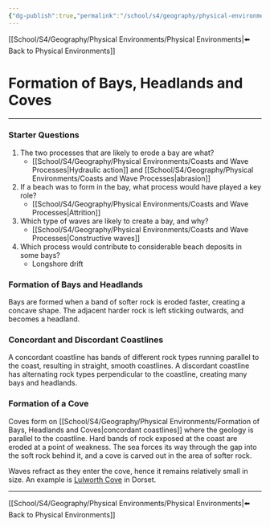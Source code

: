 ```yaml
---
{"dg-publish":true,"permalink":"/school/s4/geography/physical-environments/formation-of-bays-headlands-and-coves/"}
---
```

[[School/S4/Geography/Physical Environments/Physical Environments|⬅️ Back to Physical Environments]]
# Formation of Bays, Headlands and Coves
---

### Starter Questions
1. The two processes that are likely to erode a bay are what?
    - [[School/S4/Geography/Physical Environments/Coasts and Wave Processes|Hydraulic action]] and [[School/S4/Geography/Physical Environments/Coasts and Wave Processes|abrasion]]
2. If a beach was to form in the bay, what process would have played a key role?
    - [[School/S4/Geography/Physical Environments/Coasts and Wave Processes|Attrition]]
3. Which type of waves are likely to create a bay, and why?
    - [[School/S4/Geography/Physical Environments/Coasts and Wave Processes|Constructive waves]]
4. Which process would contribute to considerable beach deposits in some bays?
    - Longshore drift

### Formation of Bays and Headlands

Bays are formed when a band of softer rock is eroded faster, creating a concave shape. The adjacent harder rock is left sticking outwards, and becomes a headland.

<style>
.container {font-family: sans-serif; text-align: center;}
.button-wrapper button {z-index: 1;height: 40px; width: 100px; margin: 10px;padding: 5px;}
.excalidraw .App-menu_top .buttonList { display: flex;}
.excalidraw-wrapper { height: 800px; margin: 50px; position: relative;}
:root[dir="ltr"] .excalidraw .layer-ui__wrapper .zen-mode-transition.App-menu_bottom--transition-left {transform: none;}
</style><script src="https://unpkg.com/react@17/umd/react.production.min.js"></script><script src="https://unpkg.com/react-dom@17/umd/react-dom.production.min.js"></script><script type="text/javascript" src="https://unpkg.com/@excalidraw/excalidraw/dist/excalidraw.production.min.js"></script><div id="Formation_of_Bays_and_Headlands_2022-02-14_1236.56.excalidraw.md0"></div><script>(function(){const InitialData={"type":"excalidraw","version":2,"source":"https://excalidraw.com","elements":[{"type":"freedraw","version":216,"versionNonce":565398005,"isDeleted":false,"id":"ZCGetWU2_anihVnTRLiTo","fillStyle":"cross-hatch","strokeWidth":1,"strokeStyle":"solid","roughness":1,"opacity":100,"angle":0,"x":98.56621959189044,"y":101.80233340793183,"strokeColor":"#1864ab","backgroundColor":"#15aabf","width":410.91362847222223,"height":53.0682373046875,"seed":247709909,"groupIds":[],"strokeSharpness":"sharp","boundElements":[],"updated":1644843687248,"link":null,"points":[[0,0],[0,-0.9737481011284785],[0.9737820095486427,-1.4606051974826073],[2.9212103949652715,-2.9211764865451073],[4.3817816840277715,-3.408067491319457],[6.816067165798643,-4.381747775607607],[9.737277560763914,-5.355495876736086],[11.684705946180543,-5.355495876736086],[13.145412868923643,-5.842386881510436],[14.119059244791686,-5.842386881510436],[14.605916341145871,-5.842386881510436],[15.579698350694457,-5.842386881510436],[17.040269639756957,-5.842386881510436],[18.014051649305543,-5.842386881510436],[20.448337131076414,-4.868638780381957],[22.395765516493043,-3.408067491319457],[23.856336805555543,-2.9211764865451073],[26.290690104166686,-1.4606051974826073],[27.264404296875,0],[28.7249755859375,0.4868910047742929],[30.185682508680543,1.947462293836793],[32.13304307725696,2.9212103949652715],[34.080539279513914,4.3817816840277715],[35.0543212890625,4.868638780381957],[36.02796766493054,5.35552978515625],[37.48860677083337,6.329243977864564],[37.97539605034723,6.81610107421875],[40.40974934895837,8.276706271701414],[42.35724555121527,9.250420464409729],[42.844034830729186,9.250420464409729],[44.30467393663196,9.250420464409729],[46.25210232204864,9.250420464409729],[49.173312717013914,9.250420464409729],[54.04195149739587,8.763563368055543],[56.47630479600696,7.7898491753472285],[59.39751519097223,7.7898491753472285],[61.34494357638886,7.7898491753472285],[63.2923719618056,7.7898491753472285],[64.26615397135419,8.276706271701414],[66.21358235677081,8.763563368055543],[68.16101074218756,10.224168565538207],[70.10850694444451,11.684739854600707],[71.56914605034723,13.145345052083314],[73.51650661892364,14.605916341145814],[75.95085991753473,16.553378634982664],[77.41143120659723,18.01398383246527],[79.84578450520831,20.44830322265625],[80.81949869791669,21.42205132378473],[82.76692708333331,21.908908420138914],[84.22756618923614,22.88262261284723],[85.68813747829864,23.369479709201414],[86.66185167100701,23.369479709201414],[91.53049045138886,23.369479709201414],[93.96484375000006,23.369479709201414],[95.42541503906256,23.369479709201414],[99.32033962673614,23.369479709201414],[101.2678358289931,24.343227810329893],[103.70212131076386,24.830118815104186],[107.11018880208331,25.316942003038207],[109.54447428385419,26.290690104166686],[113.43939887152777,28.725009494357664],[115.38696289062506,29.211866590711793],[117.33432345920136,31.159328884548643],[120.25560167100701,32.61993408203125],[122.68988715277777,34.08050537109375],[128.04538302951386,37.00171576605902],[131.4533827039931,38.94914415147571],[134.37459309895831,40.409749348958314],[138.269517686632,42.357211642795164],[141.67758517795136,42.84406873914929],[144.11187065972223,43.81781684027777],[149.95422363281256,45.27838812934027],[154.82293023003473,45.27838812934027],[162.61271158854169,45.27838812934027],[168.94205729166669,44.79153103298614],[174.29748535156256,43.33092583550348],[179.65298122829864,41.383463541666686],[187.92968750000006,36.02796766493054],[193.77204047309027,31.159328884548643],[202.04874674479169,23.856370713975707],[206.4305284288195,19.474589029947936],[209.83859592013886,16.06652153862848],[211.29916720920136,13.6322021484375],[212.75973849826386,13.145345052083314],[213.73352050781256,12.171596950954893],[215.19409179687506,12.171596950954893],[218.11530219184027,12.658487955729186],[224.44451226128473,13.6322021484375],[225.90508355034723,14.119059244791686],[226.39200846354169,14.605916341145814],[227.85257975260419,15.579664442274293],[228.82629394531256,15.579664442274293],[230.28686523437506,15.579664442274293],[232.234361436632,15.579664442274293],[234.18178982204864,14.605916341145814],[239.53728569878473,8.763563368055543],[243.91906738281256,2.4343193901909785],[248.30084906684027,-1.4606051974826073],[250.24834526909723,-2.9211764865451073],[253.16955566406256,-3.408067491319457],[255.60384114583331,-3.408067491319457],[256.5775553385417,-3.408067491319457],[257.55126953125006,-3.408067491319457],[259.01190863715277,-3.408067491319457],[260.47247992621527,-3.408067491319457],[262.41997612847223,-2.4343193901909785],[264.36740451388897,-1.4606051974826073],[265.34111870659723,-0.4868570963541856],[266.80175781250006,0.9737141927083144],[268.7491861979167,1.947462293836793],[269.2360432942708,3.408033582899293],[271.670396592882,5.842386881510436],[272.64411078559027,6.81610107421875],[274.10468207465277,9.250420464409729],[277.0258924696181,11.684739854600707],[277.51274956597223,12.658487955729186],[278.4864637586806,13.145345052083314],[279.9470350477431,13.145345052083314],[280.9208170572917,14.119059244791686],[283.35510253906256,14.605916341145814],[283.8419596354167,14.605916341145814],[285.3025987413195,14.605916341145814],[286.763170030382,14.605916341145814],[288.2237413194445,15.579664442274293],[290.6580946180556,16.06652153862848],[292.1186659071181,16.553378634982664],[296.0135904947917,17.52716064453125],[297.96108669704864,18.987698025173643],[298.44794379340277,19.474589029947936],[300.88222927517364,21.42205132378473],[301.36908637152777,23.856370713975707],[302.8297254774306,26.777547200520814],[303.80343967013897,28.725009494357664],[304.2902967664931,30.185580783420164],[305.7508680555556,31.64618598090277],[307.2115071614583,33.106791178385436],[307.69836425781256,33.593648274739564],[308.1852213541667,33.593648274739564],[309.6457926432292,33.593648274739564],[311.1063639322917,33.593648274739564],[314.51443142361114,34.56739637586804],[318.89621310763897,35.05425347222223],[330.58098687065973,37.00171576605902],[340.80512152777777,40.409749348958314],[341.29204644097223,41.383463541666686],[341.77883572048614,41.383463541666686],[344.69997829861114,41.87035454644098],[346.6475423177083,43.33092583550348],[349.08175998263897,44.79153103298614],[351.02932400173614,45.27838812934027],[353.95046657986114,46.738993326822936],[356.87160915798614,47.225850423177064],[357.3585340711806,47.225850423177064],[358.33224826388897,47.225850423177064],[358.8191731770833,47.225850423177064],[360.2796766493056,47.225850423177064],[361.7403157552083,47.225850423177064],[363.68774414062506,47.225850423177064],[365.14838324652777,47.225850423177064],[366.60888671875006,47.225850423177064],[371.9645182291667,45.76524522569446],[376.8330891927083,43.81781684027777],[377.8068033854167,42.84406873914929],[378.29372829861114,42.357211642795164],[378.78051757812506,41.87035454644098],[379.7542317708333,41.87035454644098],[380.24115668402777,40.8966064453125],[381.7017957899306,40.409749348958314],[382.67550998263897,39.43603515625],[383.16229926215277,38.94914415147571],[384.6229383680556,38.46228705512152],[385.10986328125006,38.46228705512152],[386.0835774739583,37.48857286241321],[387.0572916666667,37.48857286241321],[388.03100585937506,37.48857286241321],[388.51779513888897,37.00171576605902],[389.9784342447917,37.00171576605902],[391.4390733506945,37.00171576605902],[392.8995768229167,36.02796766493054],[394.3602159288195,36.02796766493054],[394.84714084201397,36.02796766493054],[395.82085503472223,36.02796766493054],[395.82085503472223,35.541110568576414],[396.30764431423614,35.541110568576414],[396.7945692274306,34.08050537109375],[397.76828342013897,33.593648274739564],[398.25507269965277,32.61993408203125],[399.2289225260417,32.133076985677064],[399.7157118055556,31.159328884548643],[400.20263671875006,30.672471788194457],[401.1763509114583,29.698757595486143],[401.66314019097223,29.211866590711793],[402.6368543836806,29.211866590711793],[402.6368543836806,28.725009494357664],[403.12377929687506,27.264438205295164],[404.0974934895833,26.290690104166686],[404.0974934895833,25.803799099392393],[404.58441840277777,25.803799099392393],[404.58441840277777,25.316942003038207],[404.58441840277777,24.343227810329893],[405.0712076822917,24.343227810329893],[405.0712076822917,23.856370713975707],[406.04492187500006,22.88262261284723],[406.5318467881945,22.88262261284723],[406.5318467881945,22.395799424913207],[407.50556098090277,21.42205132378473],[407.99248589409723,21.42205132378473],[407.99248589409723,20.935160319010436],[408.9662000868056,20.935160319010436],[408.9662000868056,20.44830322265625],[409.4529893663195,20.44830322265625],[409.93991427951397,20.44830322265625],[410.91362847222223,19.474589029947936],[410.91362847222223,19.474589029947936]],"lastCommittedPoint":null,"simulatePressure":true,"pressures":[]},{"type":"freedraw","version":131,"versionNonce":1800868379,"isDeleted":false,"id":"bW9exWuxZGCRjRxIdZd3I","fillStyle":"cross-hatch","strokeWidth":1,"strokeStyle":"solid","roughness":1,"opacity":100,"angle":0,"x":-435.5241531294637,"y":168.01594967312283,"strokeColor":"#1864ab","backgroundColor":"#15aabf","width":431.8488226996528,"height":18.014017740885436,"seed":1664084629,"groupIds":[],"strokeSharpness":"sharp","boundElements":[],"updated":1644843671560,"link":null,"points":[[0,0],[0.48692491319440023,-0.9737481011284785],[0.9737820095485858,-2.4343193901909785],[2.434353298611086,-4.868638780381957],[4.868706597222172,-6.3292778862847285],[7.302992078993043,-8.763597276475707],[11.1979844835069,-11.684773763020871],[16.066623263888857,-15.092841254340328],[17.527126736111086,-15.579698350694457],[19.96148003472217,-17.040269639756957],[21.42205132378467,-17.040269639756957],[22.8826904296875,-17.040269639756957],[23.3696153428819,-18.014017740885436],[25.80390082465277,-17.527160644531307],[26.777547200520814,-17.040269639756957],[29.2119004991319,-16.066555447048643],[33.106892903645814,-15.579698350694457],[35.05425347222217,-14.11909315321185],[36.514892578125,-13.145378960503479],[37.97553168402777,-13.145378960503479],[41.3835313585069,-11.684773763020871],[44.791531032986086,-9.250454372829893],[46.25217013888886,-8.763597276475707],[49.660237630208314,-7.302958170572936],[52.581448025173586,-5.8424207899306],[55.502590603298586,-4.381815592447936],[57.45008680555554,-3.4081013997396212],[59.88444010416663,-2.9212103949653283],[67.67422146267359,-1.947496202256957],[70.59536404079859,-0.9737481011284785],[75.46400282118054,-0.9737481011284785],[79.84578450520831,-0.9737481011284785],[91.5306260850694,-4.381815592447936],[99.32040744357636,-6.3292778862847285],[105.64961751302081,-8.276740180121578],[115.87381998697913,-10.7110595703125],[122.20303005642359,-12.65852186414935],[128.53224012586804,-13.632236056857664],[131.45345052083331,-14.605950249565979],[135.34844292534723,-14.605950249565979],[139.24329969618054,-14.605950249565979],[146.05936686197913,-14.605950249565979],[162.12599012586804,-13.145378960503479],[169.42891438802081,-12.171630859375057],[177.7055528428819,-9.250454372829893],[181.11362033420136,-7.789883083767393],[184.0348985460069,-6.816134982638914],[186.46918402777777,-5.35552978515625],[191.33782280815973,-2.9212103949653283],[192.79839409722223,-2.9212103949653283],[196.69325086805554,-1.4606391059028283],[200.58817545572913,-1.4606391059028283],[202.04881456163196,-1.4606391059028283],[207.40431043836804,-1.4606391059028283],[212.75980631510413,-2.9212103949653283],[220.54972330729163,-5.8424207899306],[233.69500054253467,-10.7110595703125],[240.9979248046875,-12.65852186414935],[248.78777398003467,-13.632236056857664],[254.14326985677087,-14.605950249565979],[258.03819444444446,-15.579698350694457],[263.8805474175347,-15.579698350694457],[270.20982530381946,-15.579698350694457],[279.46024576822913,-15.092841254340328],[284.8157416449652,-14.11909315321185],[293.5793728298611,-12.171630859375057],[300.3954399956597,-10.224202473958371],[303.8034396701389,-8.763597276475707],[306.23779296875,-7.789883083767393],[310.1327175564236,-6.3292778862847285],[312.0801459418402,-5.8424207899306],[316.9487847222222,-4.381815592447936],[321.33056640625,-3.4081013997396212],[322.3043484157986,-3.4081013997396212],[324.73863389756946,-3.4081013997396212],[330.09419759114587,-3.4081013997396212],[332.0416259765625,-3.4081013997396212],[339.3445502387152,-3.89495849609375],[342.26582845052087,-4.381815592447936],[346.16068522135413,-5.8424207899306],[351.5161810980902,-7.789883083767393],[356.8716769748264,-10.7110595703125],[363.6878119574652,-13.145378960503479],[368.5564507378472,-14.605950249565979],[370.99073621961804,-14.605950249565979],[372.938232421875,-14.605950249565979],[377.80687120225696,-15.579698350694457],[380.7280815972222,-15.579698350694457],[384.62293836805554,-16.55341254340283],[387.05729166666663,-16.55341254340283],[388.031005859375,-16.55341254340283],[390.9522162543402,-15.579698350694457],[393.3865017361111,-14.605950249565979],[395.33399793836804,-14.11909315321185],[398.25520833333337,-13.145378960503479],[399.71577962239587,-12.65852186414935],[401.6632080078125,-11.684773763020871],[403.1238471137152,-11.197916666666686],[405.5581325954861,-10.224202473958371],[406.53184678819446,-9.737311469184078],[407.9924858940972,-9.250454372829893],[410.42677137586804,-8.276740180121578],[410.9136284722222,-7.789883083767393],[412.374267578125,-6.816134982638914],[413.8348388671875,-6.816134982638914],[414.80855305989587,-6.3292778862847285],[415.78226725260413,-5.35552978515625],[417.7297634548611,-5.35552978515625],[418.70347764756946,-4.868638780381957],[419.6771918402778,-4.868638780381957],[420.6509738498264,-4.381815592447936],[422.1115451388889,-4.381815592447936],[422.59840223524304,-4.381815592447936],[424.05897352430554,-4.381815592447936],[425.51961263020837,-4.381815592447936],[426.0064697265625,-4.381815592447936],[427.467041015625,-4.381815592447936],[427.95389811197913,-4.381815592447936],[428.9276123046875,-4.381815592447936],[429.41453721788196,-4.381815592447936],[430.3882514105903,-4.381815592447936],[430.87510850694446,-4.381815592447936],[431.8488226996528,-4.381815592447936],[431.8488226996528,-4.381815592447936]],"lastCommittedPoint":null,"simulatePressure":true,"pressures":[]},{"type":"freedraw","version":101,"versionNonce":1726935317,"isDeleted":false,"id":"FudUc7nBZ3l2_RAPLZ0U8","fillStyle":"cross-hatch","strokeWidth":1,"strokeStyle":"solid","roughness":1,"opacity":100,"angle":0,"x":-434.5503711199151,"y":191.38539547390408,"strokeColor":"#1864ab","backgroundColor":"#15aabf","width":428.9276123046875,"height":19.961446126302064,"seed":367370235,"groupIds":[],"strokeSharpness":"sharp","boundElements":[],"updated":1644843671560,"link":null,"points":[[0,0],[1.9474283854166856,0.9737820095485858],[3.894924587673586,1.4606051974826073],[6.329210069444457,2.9212103949652715],[10.224202473958314,5.35552978515625],[12.171563042534729,6.329243977864564],[13.6322021484375,6.81610107421875],[17.527126736111086,6.81610107421875],[19.47455512152777,6.81610107421875],[28.7249755859375,2.434353298611086],[36.51482476128473,-0.4868570963541856],[47.22581651475696,-5.355495876736143],[52.58131239149304,-6.81610107421875],[65.23980034722223,-10.2241346571181],[71.08222113715277,-10.710991753472229],[75.950927734375,-10.710991753472229],[79.84578450520831,-10.710991753472229],[83.25385199652777,-10.710991753472229],[86.66185167100696,-9.737277560763914],[89.09620496961804,-8.27667236328125],[92.01734754774304,-6.81610107421875],[94.93855794270831,-5.355495876736143],[98.83348253038196,-3.8948567708333712],[101.75462510850696,-3.4080335828993498],[107.59711371527777,-1.4605373806423927],[113.43939887152777,0],[116.36060926649304,0],[123.17667643229169,0.9737820095485858],[130.9665256076389,0.9737820095485858],[135.34830729166669,0.4868910047742929],[142.16437445746527,-0.4868570963541856],[149.9542236328125,-1.4605373806423927],[156.2835693359375,-2.4343193901909785],[201.5618896484375,-3.4080335828993498],[206.91738552517364,-2.921176486545164],[208.86481391059027,-1.4605373806423927],[212.7597384982639,0.9737820095485858],[220.06273057725696,5.35552978515625],[223.4707980685764,6.81610107421875],[225.41822645399304,8.276740180121521],[228.33943684895837,9.250454372829836],[233.20807562934033,9.250454372829836],[239.53728569878479,8.763563368055543],[252.68263075086804,5.842420789930543],[264.85426161024304,4.868672688802064],[283.84195963541663,2.434353298611086],[296.50044759114587,2.434353298611086],[304.29029676649304,2.434353298611086],[306.2377251519098,2.434353298611086],[309.158935546875,2.434353298611086],[310.6195068359375,2.434353298611086],[313.5407172309028,3.4081013997395644],[315.48814561631946,3.4081013997395644],[318.8962131076389,3.894924587673586],[321.81749131944446,3.894924587673586],[327.1729193793403,3.894924587673586],[332.5284152560764,3.894924587673586],[338.8576931423611,3.894924587673586],[354.4373236762153,1.947462293836793],[358.81910536024304,1.947462293836793],[364.66145833333337,1.947462293836793],[366.6089545355903,1.947462293836793],[369.5300971137153,1.947462293836793],[371.9644504123264,1.947462293836793],[375.37251790364587,1.947462293836793],[377.80680338541663,1.947462293836793],[384.1360812717014,1.947462293836793],[392.4127197265625,-1.9474283854166856],[395.82078721788196,-2.921176486545164],[398.7419976128473,-3.4080335828993498],[399.2288547092014,-3.4080335828993498],[400.6894259982639,-3.4080335828993498],[401.6632080078125,-3.4080335828993498],[403.123779296875,-3.4080335828993498],[405.55806477864587,-3.4080335828993498],[407.99241807725696,-2.4343193901909785],[410.9136284722223,-1.9474283854166856],[413.34791395399304,-0.4868570963541856],[414.3216281467014,-0.4868570963541856],[416.7559814453125,0.4868910047742929],[418.70340983072924,0.9737820095485858],[419.19026692708337,1.4606051974826073],[420.16404893663196,1.4606051974826073],[420.6509060329861,2.434353298611086],[421.62462022569446,2.434353298611086],[422.1114773220486,2.434353298611086],[423.5720486111111,2.434353298611086],[425.0326877170139,2.434353298611086],[425.51954481336804,2.434353298611086],[426.4932590060764,2.434353298611086],[427.9538302951389,2.434353298611086],[428.44075520833337,2.434353298611086],[428.9276123046875,2.434353298611086],[428.9276123046875,2.434353298611086]],"lastCommittedPoint":null,"simulatePressure":true,"pressures":[]},{"type":"line","version":109,"versionNonce":786925403,"isDeleted":false,"id":"R7V94iaEKc-acj2H1p7E3","fillStyle":"hachure","strokeWidth":4,"strokeStyle":"solid","roughness":1,"opacity":100,"angle":0,"x":35.492431640625,"y":-261.59228515625,"strokeColor":"#000000","backgroundColor":"transparent","width":0,"height":531.9481506347656,"seed":315719669,"groupIds":[],"strokeSharpness":"round","boundElements":[],"updated":1644843671560,"link":null,"startBinding":null,"endBinding":null,"lastCommittedPoint":null,"startArrowhead":null,"endArrowhead":null,"points":[[0,0],[0,531.9481506347656]]},{"type":"rectangle","version":298,"versionNonce":985362389,"isDeleted":false,"id":"jvYke6KqnGUsSs0rl0rG4","fillStyle":"hachure","strokeWidth":2,"strokeStyle":"solid","roughness":1,"opacity":100,"angle":0,"x":-110.85903930664062,"y":-151.60964965820312,"strokeColor":"#000000","backgroundColor":"#40c057","width":107.3536376953125,"height":277.80487060546875,"seed":511731195,"groupIds":[],"strokeSharpness":"sharp","boundElements":[],"updated":1644843671560,"link":null},{"type":"rectangle","version":400,"versionNonce":1960043515,"isDeleted":false,"id":"zyj6vqQus59SgiJ9Xmvcc","fillStyle":"hachure","strokeWidth":2,"strokeStyle":"solid","roughness":1,"opacity":100,"angle":0,"x":-218.31488037109375,"y":-149.70956420898438,"strokeColor":"#000000","backgroundColor":"#868e96","width":107.3536376953125,"height":277.80487060546875,"seed":2015462107,"groupIds":[],"strokeSharpness":"sharp","boundElements":[],"updated":1644843671560,"link":null},{"type":"rectangle","version":434,"versionNonce":1573432629,"isDeleted":false,"id":"UQSlgEsH_UziqnXBNAA7n","fillStyle":"hachure","strokeWidth":2,"strokeStyle":"solid","roughness":1,"opacity":100,"angle":0,"x":-327.06329345703125,"y":-148.93521118164062,"strokeColor":"#000000","backgroundColor":"#40c057","width":107.3536376953125,"height":277.80487060546875,"seed":345268763,"groupIds":[],"strokeSharpness":"sharp","boundElements":[],"updated":1644843671560,"link":null},{"type":"rectangle","version":470,"versionNonce":1112255643,"isDeleted":false,"id":"bA_p0F8mKBM8U_Pp8L3qP","fillStyle":"hachure","strokeWidth":2,"strokeStyle":"solid","roughness":1,"opacity":100,"angle":0,"x":-432.1543884277344,"y":-148.65536499023438,"strokeColor":"#000000","backgroundColor":"#868e96","width":107.3536376953125,"height":277.80487060546875,"seed":1858749269,"groupIds":[],"strokeSharpness":"sharp","boundElements":[{"id":"VcBAE932u6mO0W013Fspc","type":"arrow"}],"updated":1644843671560,"link":null},{"type":"arrow","version":92,"versionNonce":453459605,"isDeleted":false,"id":"7oDsIc9Uo8iLIwmbxvoZZ","fillStyle":"hachure","strokeWidth":2,"strokeStyle":"solid","roughness":1,"opacity":100,"angle":0,"x":-235.51016053660874,"y":211.7238302661354,"strokeColor":"#c92a2a","backgroundColor":"#868e96","width":45.80014219776626,"height":107.8756857348854,"seed":1700050619,"groupIds":[],"strokeSharpness":"round","boundElements":[],"updated":1644843671560,"link":null,"startBinding":{"elementId":"1jvcJd1y","focus":-0.37333850032962335,"gap":6.057636747753534},"endBinding":null,"lastCommittedPoint":null,"startArrowhead":null,"endArrowhead":"dot","points":[[0,0],[-45.80014219776626,-107.8756857348854]]},{"type":"text","version":166,"versionNonce":1795252539,"isDeleted":false,"id":"1jvcJd1y","fillStyle":"hachure","strokeWidth":2,"strokeStyle":"solid","roughness":1,"opacity":100,"angle":0,"x":-303.90084499782984,"y":217.78146701388894,"strokeColor":"#c92a2a","backgroundColor":"#868e96","width":273,"height":50,"seed":248567355,"groupIds":[],"strokeSharpness":"sharp","boundElements":[{"id":"XfSN1kdr7R3bK64tIVDs6","type":"arrow"},{"id":"7oDsIc9Uo8iLIwmbxvoZZ","type":"arrow"}],"updated":1644843671560,"link":null,"fontSize":20,"fontFamily":1,"text":"Harder, more resistant rock\n(e.g. limestone)","rawText":"Harder, more resistant rock\n(e.g. limestone)","baseline":43,"textAlign":"center","verticalAlign":"top","containerId":null,"originalText":"Harder, more resistant rock\n(e.g. limestone)"},{"type":"arrow","version":226,"versionNonce":1227662325,"isDeleted":false,"id":"XfSN1kdr7R3bK64tIVDs6","fillStyle":"hachure","strokeWidth":2,"strokeStyle":"solid","roughness":1,"opacity":100,"angle":0,"x":-130.8622071457421,"y":209.72631966744868,"strokeColor":"#c92a2a","backgroundColor":"#868e96","width":54.581650480343924,"height":110.2613921785107,"seed":1967079803,"groupIds":[],"strokeSharpness":"round","boundElements":[],"updated":1644843671561,"link":null,"startBinding":{"elementId":"1jvcJd1y","focus":0.1355203526619658,"gap":8.05514734644025},"endBinding":null,"lastCommittedPoint":null,"startArrowhead":null,"endArrowhead":"dot","points":[[0,0],[54.581650480343924,-110.2613921785107]]},{"type":"arrow","version":102,"versionNonce":676823515,"isDeleted":false,"id":"Mt65YidSM6aLVk9rSfgX3","fillStyle":"hachure","strokeWidth":2,"strokeStyle":"solid","roughness":1,"opacity":100,"angle":0,"x":-291.80216498766094,"y":-243.63212096836418,"strokeColor":"#c92a2a","backgroundColor":"#868e96","width":74.07649712171406,"height":113.05503356602043,"seed":826301627,"groupIds":[],"strokeSharpness":"round","boundElements":[],"updated":1644843671561,"link":null,"startBinding":null,"endBinding":null,"lastCommittedPoint":null,"startArrowhead":null,"endArrowhead":"dot","points":[[0,0],[-74.07649712171406,113.05503356602043]]},{"type":"arrow","version":142,"versionNonce":1279155541,"isDeleted":false,"id":"MYLu3Vqy6hAegYVJwDmMQ","fillStyle":"hachure","strokeWidth":2,"strokeStyle":"solid","roughness":1,"opacity":100,"angle":0,"x":-188.98990671671928,"y":-221.12278285946695,"strokeColor":"#c92a2a","backgroundColor":"#868e96","width":40.447548318281775,"height":105.44373622860758,"seed":1034277883,"groupIds":[],"strokeSharpness":"round","boundElements":[],"updated":1644843671561,"link":null,"startBinding":{"elementId":"8bJT-6RdFshA7D_lND_-8","focus":-0.15253773244105046,"gap":10.862171974517423},"endBinding":null,"lastCommittedPoint":null,"startArrowhead":null,"endArrowhead":"dot","points":[[0,0],[40.447548318281775,105.44373622860758]]},{"type":"text","version":163,"versionNonce":1667272315,"isDeleted":false,"id":"sZzX0pkG","fillStyle":"hachure","strokeWidth":2,"strokeStyle":"solid","roughness":1,"opacity":100,"angle":0,"x":-382.8525695800781,"y":-281.9849548339844,"strokeColor":"#c92a2a","backgroundColor":"#868e96","width":310,"height":50,"seed":678273877,"groupIds":[],"strokeSharpness":"sharp","boundElements":[{"id":"MYLu3Vqy6hAegYVJwDmMQ","type":"arrow"}],"updated":1644843671561,"link":null,"fontSize":20,"fontFamily":1,"text":"Softer, more easily eroded rock\n(e.g. clay)","rawText":"Softer, more easily eroded rock\n(e.g. clay)","baseline":43,"textAlign":"center","verticalAlign":"top","containerId":null,"originalText":"Softer, more easily eroded rock\n(e.g. clay)"},{"type":"line","version":322,"versionNonce":308159355,"isDeleted":false,"id":"MjPdKmpfQ1DaoAZLNSkyl","fillStyle":"hachure","strokeWidth":2,"strokeStyle":"solid","roughness":1,"opacity":100,"angle":0,"x":182.72027587890625,"y":-151.17141723632812,"strokeColor":"#000000","backgroundColor":"#868e96","width":89.82653808593751,"height":245.2832829790736,"seed":462752981,"groupIds":[],"strokeSharpness":"sharp","boundElements":[],"updated":1644843671562,"link":null,"startBinding":null,"endBinding":null,"lastCommittedPoint":null,"startArrowhead":null,"endArrowhead":null,"points":[[0,0],[-89.82653808593753,1.5354229169245812],[-85.88293457031256,209.58473357827512],[-62.221313476562486,216.11027429166498],[-49.51416015625003,221.48426786798018],[-38.99786376953118,226.09056335291223],[-27.167053222656264,233.38374868936853],[-10.9544677734375,242.59628619091598],[1.4210854715202004e-14,245.2832829790736],[0,0]]},{"type":"line","version":475,"versionNonce":1688479157,"isDeleted":false,"id":"zwoggCdRCa-POIKzyWX84","fillStyle":"hachure","strokeWidth":2,"strokeStyle":"solid","roughness":1,"opacity":100,"angle":0,"x":184.03472900390625,"y":-149.85687255859375,"strokeColor":"#000000","backgroundColor":"#40c057","width":107.3536376953125,"height":280.87213134765625,"seed":26263131,"groupIds":[],"strokeSharpness":"sharp","boundElements":[],"updated":1644843671562,"link":null,"startBinding":null,"endBinding":null,"lastCommittedPoint":null,"startArrowhead":null,"endArrowhead":null,"points":[[0,0],[0.8763427734374858,245.81793212890625],[10.078125,250.6378173828125],[19.718017578125,257.648681640625],[27.605224609375,265.09771728515625],[34.6160888671875,272.98492431640625],[42.503295898437486,278.2430419921875],[53.457763671875,280.87213134765625],[63.535888671875,276.0521240234375],[72.737548828125,268.1649169921875],[80.62475585937497,259.83953857421875],[95.08459472656249,246.69421386718744],[105.16271972656253,240.12152099609378],[107.3536376953125,2.629058837890625],[0,0]]},{"type":"line","version":352,"versionNonce":417310485,"isDeleted":false,"id":"nJeQAhRwLYIhMRRYyv4hV","fillStyle":"hachure","strokeWidth":2,"strokeStyle":"solid","roughness":1,"opacity":100,"angle":0,"x":291.38836669921875,"y":-150.73324584960938,"strokeColor":"#000000","backgroundColor":"#868e96","width":109.5445556640625,"height":243.1888427734375,"seed":692210037,"groupIds":[],"strokeSharpness":"sharp","boundElements":[],"updated":1644843671562,"link":null,"startBinding":null,"endBinding":null,"lastCommittedPoint":null,"startArrowhead":null,"endArrowhead":null,"points":[[0,0],[107.7918701171875,-0.8763427734374929],[107.35363769531251,230.91986083984375],[99.0283203125,219.08905029296875],[88.9503173828125,209.88726806640625],[77.11938476562496,204.19097900390625],[66.16491699218751,200.24737548828125],[47.761474609375,201.12371826171875],[33.739746093749986,206.3818359375],[22.785278320312543,220.84173583984378],[14.021728515625,228.290771484375],[5.2581787109375,237.05432128906247],[-1.752685546875,242.3125],[0,0]]},{"type":"line","version":437,"versionNonce":597803195,"isDeleted":false,"id":"2DQtJk_zJKUvOyO5FjB2y","fillStyle":"hachure","strokeWidth":2,"strokeStyle":"solid","roughness":1,"opacity":100,"angle":0,"x":400.05657958984375,"y":-151.17141723632812,"strokeColor":"#000000","backgroundColor":"#40c057","width":107.791748046875,"height":282.62481689453125,"seed":180289013,"groupIds":[],"strokeSharpness":"sharp","boundElements":[],"updated":1644843671562,"link":null,"startBinding":null,"endBinding":null,"lastCommittedPoint":null,"startArrowhead":null,"endArrowhead":null,"points":[[0,0],[0.4381103515625142,230.9197998046875],[11.830810546875,247.1324462890625],[19.718017578125014,260.7159423828125],[27.167114257812486,269.4794921875],[36.806884765625,276.05218505859375],[51.266845703125,280.87213134765625],[61.7830810546875,282.62481689453125],[76.68115234374999,276.92852783203125],[88.51208496093749,263.783203125],[101.6573486328125,248.44696044921875],[106.91540527343749,240.559814453125],[107.791748046875,0],[0,0]]},{"type":"line","version":182,"versionNonce":820247669,"isDeleted":false,"id":"4nmrFzxwjlkw4xzmB_YtD","fillStyle":"cross-hatch","strokeWidth":1,"strokeStyle":"solid","roughness":1,"opacity":100,"angle":0,"x":176.58575439453125,"y":93.33193969726562,"strokeColor":"#000000","backgroundColor":"#15aabf","width":81.06292724609375,"height":35.93060302734375,"seed":1874103253,"groupIds":[],"strokeSharpness":"sharp","boundElements":[],"updated":1644843671562,"link":null,"startBinding":null,"endBinding":null,"lastCommittedPoint":null,"startArrowhead":null,"endArrowhead":null,"points":[[0,0],[-44.2559814453125,-11.830810546875005],[-66.16485595703125,-16.21258544921875],[-81.06292724609375,-18.841674804687496],[-81.06292724609375,-35.93060302734375],[-61.7830810546875,-30.234313964843757],[-46.88507080078125,-25.414367675781243],[-34.17791748046875,-18.8416748046875],[0,0]]},{"type":"line","version":482,"versionNonce":1019212123,"isDeleted":false,"id":"ANYjDS-cPjTiSu55iARBf","fillStyle":"cross-hatch","strokeWidth":1,"strokeStyle":"solid","roughness":1,"opacity":100,"angle":0,"x":297.96112060546875,"y":85.88290405273438,"strokeColor":"#000000","backgroundColor":"#15aabf","width":115.96067156110495,"height":44.75676400320871,"seed":1751057723,"groupIds":[],"strokeSharpness":"sharp","boundElements":[],"updated":1644843671562,"link":null,"startBinding":null,"endBinding":null,"lastCommittedPoint":null,"startArrowhead":null,"endArrowhead":null,"points":[[0,0],[17.965209960937504,-7.0108642578125],[28.0433349609375,-13.14532470703125],[42.9415283203125,-17.96533203125],[52.1431884765625,-20.15618896484375],[60.90673828124999,-19.718017578124996],[69.17961483909966,-17.508941782501328],[77.78666178385413,-12.501181598349547],[87.01966785249249,-5.7720338235169635],[96.25271751767104,-1.2337647805482135],[105.48572358630946,4.39995452748753],[113.31034342447911,8.93824536872635],[101.88643682570677,-5.61554404254597],[84.20280819847466,-24.551090917545967],[76.06520879836302,-29.715329983533707],[62.29389009021571,-35.03605883049241],[48.992062523251434,-35.81851863448236],[33.81235758463537,-33.0016589804645],[22.701386951264794,-25.177050041429908],[10.964500790550517,-10.936261990369644],[-2.6503281366258307,3.148036279719662]]},{"type":"arrow","version":556,"versionNonce":1743840923,"isDeleted":false,"id":"g-KGWn6uVP_mGYzhQGRg9","fillStyle":"cross-hatch","strokeWidth":1,"strokeStyle":"solid","roughness":1,"opacity":100,"angle":0,"x":304.74468336575603,"y":138.860781390564,"strokeColor":"#c92a2a","backgroundColor":"#15aabf","width":42.654518526915126,"height":75.31189236251845,"seed":932576763,"groupIds":[],"strokeSharpness":"sharp","boundElements":[],"updated":1644843683688,"link":null,"startBinding":{"elementId":"TrrYgWDn","focus":-0.06928749278673005,"gap":8.484518092125654},"endBinding":null,"lastCommittedPoint":null,"startArrowhead":null,"endArrowhead":"dot","points":[[0,0],[42.654518526915126,-75.31189236251845]]},{"type":"text","version":467,"versionNonce":1570820917,"isDeleted":false,"id":"TrrYgWDn","fillStyle":"cross-hatch","strokeWidth":2,"strokeStyle":"solid","roughness":1,"opacity":100,"angle":0,"x":174.61020720951137,"y":147.34529948268965,"strokeColor":"#c92a2a","backgroundColor":"#15aabf","width":240,"height":50,"seed":2069360021,"groupIds":[],"strokeSharpness":"sharp","boundElements":[{"id":"g-KGWn6uVP_mGYzhQGRg9","type":"arrow"},{"id":"pYnOrHK4xCIt0C-3vUd2E","type":"arrow"}],"updated":1644843683687,"link":null,"fontSize":20,"fontFamily":1,"text":"Deposition of material\ncreates beaches in bays","rawText":"Deposition of material\ncreates beaches in bays","baseline":43,"textAlign":"center","verticalAlign":"top","containerId":null,"originalText":"Deposition of material\ncreates beaches in bays"},{"type":"arrow","version":65,"versionNonce":2073693461,"isDeleted":false,"id":"hJvQyBvJVz4j9p06eFye8","fillStyle":"cross-hatch","strokeWidth":2,"strokeStyle":"solid","roughness":1,"opacity":100,"angle":0,"x":469.5310238854041,"y":202.9145212564617,"strokeColor":"#c92a2a","backgroundColor":"#15aabf","width":8.456978230145523,"height":91.14862922765312,"seed":1988434907,"groupIds":[],"strokeSharpness":"sharp","boundElements":[],"updated":1644843742448,"link":null,"startBinding":{"elementId":"FkfVtJw2","focus":0.21280457133359662,"gap":2.8232030477375076},"endBinding":null,"lastCommittedPoint":null,"startArrowhead":null,"endArrowhead":"dot","points":[[0,0],[-8.456978230145523,-91.14862922765312]]},{"type":"text","version":146,"versionNonce":1346385435,"isDeleted":false,"id":"FkfVtJw2","fillStyle":"cross-hatch","strokeWidth":2,"strokeStyle":"solid","roughness":1,"opacity":100,"angle":0,"x":298.7942604990086,"y":205.73772430419922,"strokeColor":"#c92a2a","backgroundColor":"#15aabf","width":285,"height":50,"seed":780391451,"groupIds":[],"strokeSharpness":"sharp","boundElements":[{"id":"hJvQyBvJVz4j9p06eFye8","type":"arrow"}],"updated":1644843742446,"link":null,"fontSize":20,"fontFamily":1,"text":"Hard rock headland\njuts out due to less erosion","rawText":"Hard rock headland\njuts out due to less erosion","baseline":43,"textAlign":"center","verticalAlign":"top","containerId":null,"originalText":"Hard rock headland\njuts out due to less erosion"},{"type":"arrow","version":108,"versionNonce":1609275893,"isDeleted":false,"id":"ty-rHup4j0jllG9bM9aZs","fillStyle":"cross-hatch","strokeWidth":2,"strokeStyle":"solid","roughness":1,"opacity":100,"angle":0,"x":127.96889886906058,"y":202.560781349428,"strokeColor":"#c92a2a","backgroundColor":"#15aabf","width":9.72978057526052,"height":143.8144205706194,"seed":1810267253,"groupIds":[],"strokeSharpness":"sharp","boundElements":[],"updated":1644843671563,"link":null,"startBinding":{"elementId":"2qikGzAS","focus":-0.29892614127339256,"gap":1},"endBinding":null,"lastCommittedPoint":null,"startArrowhead":null,"endArrowhead":"dot","points":[[0,0],[9.72978057526052,-143.8144205706194]]},{"type":"text","version":105,"versionNonce":430631899,"isDeleted":false,"id":"2qikGzAS","fillStyle":"cross-hatch","strokeWidth":1,"strokeStyle":"solid","roughness":1,"opacity":100,"angle":0,"x":51.7311501474461,"y":203.10863494873047,"strokeColor":"#c92a2a","backgroundColor":"#15aabf","width":213,"height":50,"seed":1857357109,"groupIds":[],"strokeSharpness":"sharp","boundElements":[{"id":"ty-rHup4j0jllG9bM9aZs","type":"arrow"}],"updated":1644843671563,"link":null,"fontSize":20,"fontFamily":1,"text":"Softer rock erodes\nquicker, creating bays","rawText":"Softer rock erodes\nquicker, creating bays","baseline":43,"textAlign":"center","verticalAlign":"top","containerId":null,"originalText":"Softer rock erodes\nquicker, creating bays"}],"appState":{"theme":"dark","viewBackgroundColor":"transparent","currentItemStrokeColor":"#1864ab","currentItemBackgroundColor":"#15aabf","currentItemFillStyle":"cross-hatch","currentItemStrokeWidth":1,"currentItemStrokeStyle":"solid","currentItemRoughness":1,"currentItemOpacity":100,"currentItemFontFamily":1,"currentItemFontSize":20,"currentItemTextAlign":"center","currentItemStrokeSharpness":"sharp","currentItemStartArrowhead":null,"currentItemEndArrowhead":"dot","currentItemLinearStrokeSharpness":"sharp","gridSize":null},"files":{}};InitialData.scrollToContent=true;App=()=>{const e=React.useRef(null),t=React.useRef(null),[n,i]=React.useState({width:void 0,height:void 0});return React.useEffect(()=>{i({width:t.current.getBoundingClientRect().width,height:t.current.getBoundingClientRect().height});const e=()=>{i({width:t.current.getBoundingClientRect().width,height:t.current.getBoundingClientRect().height})};return window.addEventListener("resize",e),()=>window.removeEventListener("resize",e)},[t]),React.createElement(React.Fragment,null,React.createElement("div",{className:"excalidraw-wrapper",ref:t},React.createElement(Excalidraw.default,{ref:e,width:n.width,height:n.height,initialData:InitialData,viewModeEnabled:!0,zenModeEnabled:!0,gridModeEnabled:!1})))},excalidrawWrapper=document.getElementById("Formation_of_Bays_and_Headlands_2022-02-14_1236.56.excalidraw.md0");ReactDOM.render(React.createElement(App),excalidrawWrapper);})();</script>

### Concordant and Discordant Coastlines

A concordant coastline has bands of different rock types running parallel to the coast, resulting in straight, smooth coastlines. A discordant coastline has alternating rock types perpendicular to the coastline, creating many bays and headlands.

<div id="Formation_of_Bays_and_Headlands_2022-02-14_1305.25.excalidraw.md1"></div><script>(function(){const InitialData={"type":"excalidraw","version":2,"source":"https://excalidraw.com","elements":[{"id":"kRXEIIOsJynsGBxt4zAR9","type":"line","x":-3.974395751953125,"y":-182.2580795288086,"width":0,"height":379.4621887207031,"angle":0,"strokeColor":"#000000","backgroundColor":"transparent","fillStyle":"hachure","strokeWidth":4,"strokeStyle":"solid","roughness":1,"opacity":100,"groupIds":[],"strokeSharpness":"round","seed":1533125237,"version":83,"versionNonce":2021987029,"isDeleted":false,"boundElements":null,"updated":1644843943981,"link":null,"points":[[0,0],[0,379.4621887207031]],"lastCommittedPoint":null,"startBinding":null,"endBinding":null,"startArrowhead":null,"endArrowhead":null},{"type":"rectangle","version":526,"versionNonce":774659445,"isDeleted":false,"id":"1tbg8CLRxRFOflbzt_-mi","fillStyle":"hachure","strokeWidth":2,"strokeStyle":"solid","roughness":1,"opacity":100,"angle":1.5707963267948957,"x":-259.6454162597654,"y":-69.96953582763737,"strokeColor":"#000000","backgroundColor":"#868e96","width":233.1107177734375,"height":77.11932373046875,"seed":1562827099,"groupIds":["0t5nadwljwuUywRS6AqJQ"],"strokeSharpness":"sharp","boundElements":[],"updated":1644844259102,"link":null},{"type":"rectangle","version":580,"versionNonce":1600790619,"isDeleted":false,"id":"1F3JaAc0_jUNmUsyQDpO7","fillStyle":"hachure","strokeWidth":2,"strokeStyle":"solid","roughness":1,"opacity":100,"angle":1.5707963267948957,"x":-335.96633911132835,"y":-69.54900360107357,"strokeColor":"#000000","backgroundColor":"#40c057","width":233.1107177734375,"height":77.11932373046875,"seed":273825237,"groupIds":["0t5nadwljwuUywRS6AqJQ"],"strokeSharpness":"sharp","boundElements":[],"updated":1644844259102,"link":null},{"type":"line","version":437,"versionNonce":1007347413,"isDeleted":false,"id":"_Ae4wFDuD8Cdb5Va826AG","fillStyle":"hachure","strokeWidth":2,"strokeStyle":"solid","roughness":1,"opacity":100,"angle":0,"x":-103.90335083007812,"y":-155.2429428100586,"strokeColor":"#000000","backgroundColor":"#40c057","width":0,"height":250.8934105748683,"seed":56161787,"groupIds":["0t5nadwljwuUywRS6AqJQ"],"strokeSharpness":"round","boundElements":[],"updated":1644844259102,"link":null,"startBinding":null,"endBinding":null,"lastCommittedPoint":null,"startArrowhead":null,"endArrowhead":null,"points":[[0,0],[0,250.8934105748683]]},{"type":"rectangle","version":457,"versionNonce":194731259,"isDeleted":false,"id":"x_W6abgTS7dk7EKU5osgr","fillStyle":"hachure","strokeWidth":2,"strokeStyle":"solid","roughness":2,"opacity":100,"angle":0,"x":-103.46524047851562,"y":-155.24297332763672,"strokeColor":"transparent","backgroundColor":"#228be6","width":30.2342529296875,"height":251.07598876953125,"seed":861256501,"groupIds":["0t5nadwljwuUywRS6AqJQ"],"strokeSharpness":"sharp","boundElements":[],"updated":1644844259102,"link":null},{"id":"GqAd49TU","type":"text","x":-290.54296875,"y":121.61746978759766,"width":251,"height":46,"angle":0,"strokeColor":"#c92a2a","backgroundColor":"#228be6","fillStyle":"hachure","strokeWidth":2,"strokeStyle":"solid","roughness":2,"opacity":100,"groupIds":["0t5nadwljwuUywRS6AqJQ"],"strokeSharpness":"sharp","seed":1510552891,"version":177,"versionNonce":336675893,"isDeleted":false,"boundElements":null,"updated":1644844259102,"link":null,"text":"CONCORDANT","rawText":"CONCORDANT","fontSize":36,"fontFamily":1,"textAlign":"left","verticalAlign":"top","baseline":32,"containerId":null,"originalText":"CONCORDANT"},{"id":"7bILI65FSBYJqv5GPt0kf","type":"rectangle","x":39.405303955078125,"y":-111.2732162475586,"width":233.1107177734375,"height":77.11932373046875,"angle":0,"strokeColor":"#000000","backgroundColor":"#868e96","fillStyle":"hachure","strokeWidth":2,"strokeStyle":"solid","roughness":1,"opacity":100,"groupIds":["-CoJt2R4W8AVJZrWhqIwd"],"strokeSharpness":"sharp","seed":409333813,"version":260,"versionNonce":611537077,"isDeleted":false,"boundElements":null,"updated":1644844258186,"link":null},{"type":"rectangle","version":314,"versionNonce":196018459,"isDeleted":false,"id":"hA33WeW7nzkR4rryRZI_l","fillStyle":"hachure","strokeWidth":2,"strokeStyle":"solid","roughness":1,"opacity":100,"angle":0,"x":39.825836181640625,"y":-34.952293395996094,"strokeColor":"#000000","backgroundColor":"#40c057","width":233.1107177734375,"height":77.11932373046875,"seed":849319733,"groupIds":["-CoJt2R4W8AVJZrWhqIwd"],"strokeSharpness":"sharp","boundElements":[],"updated":1644844258186,"link":null},{"id":"lyxmmoIrGy0kg0cU26SmY","type":"line","x":273.3923034667969,"y":-158.59642791748047,"width":0,"height":250.8934105748683,"angle":0,"strokeColor":"#000000","backgroundColor":"#40c057","fillStyle":"hachure","strokeWidth":2,"strokeStyle":"solid","roughness":1,"opacity":100,"groupIds":["-CoJt2R4W8AVJZrWhqIwd"],"strokeSharpness":"round","seed":713741371,"version":306,"versionNonce":194081301,"isDeleted":false,"boundElements":null,"updated":1644844258186,"link":null,"points":[[0,0],[0,250.8934105748683]],"lastCommittedPoint":null,"startBinding":null,"endBinding":null,"startArrowhead":null,"endArrowhead":null},{"id":"hyZBDEKxYy84AnE0mqvBh","type":"rectangle","x":273.8304138183594,"y":-158.5964584350586,"width":30.2342529296875,"height":251.07598876953125,"angle":0,"strokeColor":"transparent","backgroundColor":"#228be6","fillStyle":"hachure","strokeWidth":2,"strokeStyle":"solid","roughness":2,"opacity":100,"groupIds":["-CoJt2R4W8AVJZrWhqIwd"],"strokeSharpness":"sharp","seed":716230869,"version":326,"versionNonce":1174807995,"isDeleted":false,"boundElements":null,"updated":1644844258186,"link":null},{"id":"397UTuET","type":"text","x":45.977874755859375,"y":122.92646026611328,"width":248,"height":46,"angle":0,"strokeColor":"#c92a2a","backgroundColor":"#228be6","fillStyle":"hachure","strokeWidth":2,"strokeStyle":"solid","roughness":2,"opacity":100,"groupIds":["-CoJt2R4W8AVJZrWhqIwd"],"strokeSharpness":"sharp","seed":763854261,"version":179,"versionNonce":556033909,"isDeleted":false,"boundElements":null,"updated":1644844258186,"link":null,"text":"DISCORDANT","rawText":"DISCORDANT","fontSize":36,"fontFamily":1,"textAlign":"left","verticalAlign":"top","baseline":32,"containerId":null,"originalText":"DISCORDANT"}],"appState":{"theme":"dark","viewBackgroundColor":"transparent","currentItemStrokeColor":"#c92a2a","currentItemBackgroundColor":"#228be6","currentItemFillStyle":"hachure","currentItemStrokeWidth":2,"currentItemStrokeStyle":"solid","currentItemRoughness":2,"currentItemOpacity":100,"currentItemFontFamily":1,"currentItemFontSize":36,"currentItemTextAlign":"left","currentItemStrokeSharpness":"sharp","currentItemStartArrowhead":null,"currentItemEndArrowhead":"arrow","currentItemLinearStrokeSharpness":"round","gridSize":null},"files":{}};InitialData.scrollToContent=true;App=()=>{const e=React.useRef(null),t=React.useRef(null),[n,i]=React.useState({width:void 0,height:void 0});return React.useEffect(()=>{i({width:t.current.getBoundingClientRect().width,height:t.current.getBoundingClientRect().height});const e=()=>{i({width:t.current.getBoundingClientRect().width,height:t.current.getBoundingClientRect().height})};return window.addEventListener("resize",e),()=>window.removeEventListener("resize",e)},[t]),React.createElement(React.Fragment,null,React.createElement("div",{className:"excalidraw-wrapper",ref:t},React.createElement(Excalidraw.default,{ref:e,width:n.width,height:n.height,initialData:InitialData,viewModeEnabled:!0,zenModeEnabled:!0,gridModeEnabled:!1})))},excalidrawWrapper=document.getElementById("Formation_of_Bays_and_Headlands_2022-02-14_1305.25.excalidraw.md1");ReactDOM.render(React.createElement(App),excalidrawWrapper);})();</script>

### Formation of a Cove
Coves form on [[School/S4/Geography/Physical Environments/Formation of Bays, Headlands and Coves|concordant coastlines]] where the geology is parallel to the coastline. Hard bands of rock exposed at the coast are eroded at a point of weakness. The sea forces its way through the gap into the soft rock behind it, and a cove is carved out in the area of softer rock.

Waves refract as they enter the cove, hence it remains relatively small in size. An example is [Lulworth Cove](https://lulworth.com/visit/places-to-visit/lulworth-cove/) in Dorset.

---
[[School/S4/Geography/Physical Environments/Physical Environments|⬅️ Back to Physical Environments]]
